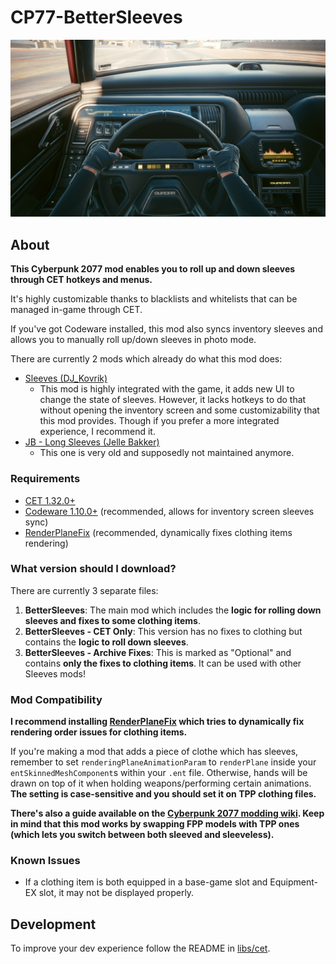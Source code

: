 # CP77-BetterSleeves

![](preview.png)

## About

**This Cyberpunk 2077 mod enables you to roll up and down sleeves through CET hotkeys and menus.**

It's highly customizable thanks to blacklists and whitelists that can be managed in-game through CET.

If you've got Codeware installed, this mod also syncs inventory sleeves and allows you to manually
roll up/down sleeves in photo mode.

There are currently 2 mods which already do what this mod does:
- [Sleeves (DJ_Kovrik)](https://www.nexusmods.com/cyberpunk2077/mods/3309)
  - This mod is highly integrated with the game, it adds new UI to change the state of sleeves.
  However, it lacks hotkeys to do that without opening the inventory screen and some customizability
  that this mod provides. Though if you prefer a more integrated experience, I recommend it.
- [JB - Long Sleeves (Jelle Bakker)](https://www.nexusmods.com/cyberpunk2077/mods/987)
  - This one is very old and supposedly not maintained anymore.

### Requirements

- [CET 1.32.0+](https://github.com/yamashi/CyberEngineTweaks)
- [Codeware 1.10.0+](https://github.com/psiberx/cp2077-codeware) (recommended, allows for inventory screen sleeves sync)
- [RenderPlaneFix](https://github.com/Marco4413/CP77-RenderPlaneFix) (recommended, dynamically fixes clothing items rendering)

### What version should I download?

There are currently 3 separate files:
1. **BetterSleeves**: The main mod which includes the **logic for rolling down sleeves and fixes to some clothing items**.
2. **BetterSleeves - CET Only**: This version has no fixes to clothing but contains the **logic to roll down sleeves**.
3. **BetterSleeves - Archive Fixes**: This is marked as "Optional" and contains **only the fixes to clothing items**. It can be used with other Sleeves mods!

### Mod Compatibility

**I recommend installing [RenderPlaneFix](https://github.com/Marco4413/CP77-RenderPlaneFix) which tries to dynamically fix rendering order issues for clothing items.**

If you're making a mod that adds a piece of clothe which has sleeves, remember to set `renderingPlaneAnimationParam` to `renderPlane`
inside your `entSkinnedMeshComponent`s within your `.ent` file. Otherwise, hands will be drawn on top of it when holding weapons/performing
certain animations.
**The setting is case-sensitive and you should set it on TPP clothing files.**

**There's also a guide available on the [Cyberpunk 2077 modding wiki](https://wiki.redmodding.org/cyberpunk-2077-modding/for-mod-creators/modding-guides/items-equipment/first-person-perspective-fixes#problem-1-your-sleeves-render-behind-your-arms).
Keep in mind that this mod works by swapping FPP models with TPP ones (which lets you switch between both sleeved and sleeveless).**

### Known Issues

- If a clothing item is both equipped in a base-game slot and Equipment-EX slot, it may not be displayed properly.

## Development

To improve your dev experience follow the README in [libs/cet](libs/cet).
